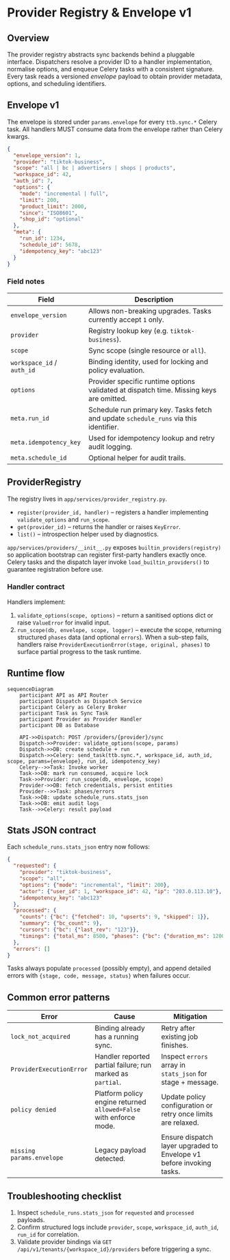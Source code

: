 # Provider Registry & Envelope v1

## Overview
The provider registry abstracts sync backends behind a pluggable interface. Dispatchers resolve a provider ID to a handler implementation, normalise options, and enqueue Celery tasks with a consistent signature. Every task reads a versioned *envelope* payload to obtain provider metadata, options, and scheduling identifiers.

## Envelope v1
The envelope is stored under `params.envelope` for every `ttb.sync.*` Celery task. All handlers MUST consume data from the envelope rather than Celery kwargs.

```json
{
  "envelope_version": 1,
  "provider": "tiktok-business",
  "scope": "all | bc | advertisers | shops | products",
  "workspace_id": 42,
  "auth_id": 7,
  "options": {
    "mode": "incremental | full",
    "limit": 200,
    "product_limit": 2000,
    "since": "ISO8601",
    "shop_id": "optional"
  },
  "meta": {
    "run_id": 1234,
    "schedule_id": 5678,
    "idempotency_key": "abc123"
  }
}
```

### Field notes
| Field | Description |
|-------|-------------|
| `envelope_version` | Allows non-breaking upgrades. Tasks currently accept `1` only. |
| `provider` | Registry lookup key (e.g. `tiktok-business`). |
| `scope` | Sync scope (single resource or `all`). |
| `workspace_id` / `auth_id` | Binding identity, used for locking and policy evaluation. |
| `options` | Provider specific runtime options validated at dispatch time. Missing keys are omitted. |
| `meta.run_id` | Schedule run primary key. Tasks fetch and update `schedule_runs` via this identifier. |
| `meta.idempotency_key` | Used for idempotency lookup and retry audit logging. |
| `meta.schedule_id` | Optional helper for audit trails. |

## ProviderRegistry
The registry lives in `app/services/provider_registry.py`.

* `register(provider_id, handler)` – registers a handler implementing `validate_options` and `run_scope`.
* `get(provider_id)` – returns the handler or raises `KeyError`.
* `list()` – introspection helper used by diagnostics.

`app/services/providers/__init__.py` exposes `builtin_providers(registry)` so application bootstrap can register first-party handlers exactly once. Celery tasks and the dispatch layer invoke `load_builtin_providers()` to guarantee registration before use.

### Handler contract
Handlers implement:

1. `validate_options(scope, options)` – return a sanitised options dict or raise `ValueError` for invalid input.
2. `run_scope(db, envelope, scope, logger)` – execute the scope, returning structured `phases` data (and optional `errors`). When a sub-step fails, handlers raise `ProviderExecutionError(stage, original, phases)` to surface partial progress to the task runtime.

## Runtime flow
```mermaid
sequenceDiagram
    participant API as API Router
    participant Dispatch as Dispatch Service
    participant Celery as Celery Broker
    participant Task as Sync Task
    participant Provider as Provider Handler
    participant DB as Database

    API->>Dispatch: POST /providers/{provider}/sync
    Dispatch->>Provider: validate_options(scope, params)
    Dispatch->>DB: create schedule + run
    Dispatch->>Celery: send_task(ttb.sync.*, workspace_id, auth_id, scope, params={envelope}, run_id, idempotency_key)
    Celery-->>Task: Invoke worker
    Task->>DB: mark run consumed, acquire lock
    Task->>Provider: run_scope(db, envelope, scope)
    Provider->>DB: fetch credentials, persist entities
    Provider-->>Task: phases/errors
    Task->>DB: update schedule_runs.stats_json
    Task->>DB: emit audit logs
    Task-->>Celery: result payload
```

## Stats JSON contract
Each `schedule_runs.stats_json` entry now follows:

```json
{
  "requested": {
    "provider": "tiktok-business",
    "scope": "all",
    "options": {"mode": "incremental", "limit": 200},
    "actor": {"user_id": 1, "workspace_id": 42, "ip": "203.0.113.10"},
    "idempotency_key": "abc123"
  },
  "processed": {
    "counts": {"bc": {"fetched": 10, "upserts": 9, "skipped": 1}},
    "summary": {"bc_count": 9},
    "cursors": {"bc": {"last_rev": "123"}},
    "timings": {"total_ms": 8500, "phases": {"bc": {"duration_ms": 1200}}}
  },
  "errors": []
}
```

Tasks always populate `processed` (possibly empty), and append detailed errors with `{stage, code, message, status}` when failures occur.

## Common error patterns
| Error | Cause | Mitigation |
|-------|-------|------------|
| `lock_not_acquired` | Binding already has a running sync. | Retry after existing job finishes. |
| `ProviderExecutionError` | Handler reported partial failure; run marked as `partial`. | Inspect `errors` array in `stats_json` for stage + message. |
| `policy denied` | Platform policy engine returned `allowed=False` with enforce mode. | Update policy configuration or retry once limits are relaxed. |
| `missing params.envelope` | Legacy payload detected. | Ensure dispatch layer upgraded to Envelope v1 before invoking tasks. |

## Troubleshooting checklist
1. Inspect `schedule_runs.stats_json` for `requested` and `processed` payloads.
2. Confirm structured logs include `provider`, `scope`, `workspace_id`, `auth_id`, `run_id` for correlation.
3. Validate provider bindings via `GET /api/v1/tenants/{workspace_id}/providers` before triggering a sync.
